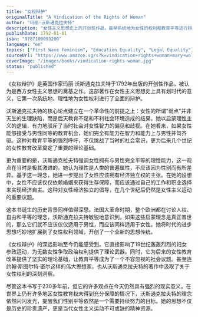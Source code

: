 ```yaml
---
title: "女权辩护"
originalTitle: "A Vindication of the Rights of Woman"
author: "玛丽·沃斯通克拉夫特"
description: "女性主义思想史上的开创性作品，最早系统地为女性的权利和教育平等进行辩护的著作之一。"
publishDate: 1792-01-01
isbn: "9787100093200"
language: "en"
topics: ["First Wave Feminism", "Education Equality", "Legal Equality"]
sourceUrl: "https://www.amazon.sg/s?k=vindication+rights+woman+mary+wollstonecraft&tag=inkrupt-22"
coverImage: "/images/books/vindication-rights-woman.jpg"
status: "published"
---
```


《女权辩护》是英国作家玛丽·沃斯通克拉夫特于1792年出版的开创性作品，被认为是西方女性主义思想的奠基之作。这部著作在女性主义思想史上具有划时代的意义，它第一次系统地、理性地为女性权利进行了全面的辩护。

沃斯通克拉夫特的核心论点建立在一个革命性的前提之上：女性的所谓"弱点"并非天生的生理缺陷，而是后天教育不足和不利社会环境造成的结果。她以启蒙理性主义的逻辑，有力地驳斥了当时社会对女性智力的偏见和歧视。在她看来，如果女性能够接受与男性同等的教育机会，她们完全有能力在智力和能力上与男性并驾齐驱。这种对教育平等的强烈呼吁，不仅挑战了当时的社会常识，更为后来几个世纪的女性教育改革奠定了重要的理论基础。

更为重要的是，沃斯通克拉夫特强调女性拥有与男性完全平等的理性能力，这一观点在当时是极其激进的。她认为理性是人类的普遍属性，不应该因为性别而有所差异。基于这一理念，她进一步提出了女性应该拥有经济独立权的主张。在她的设想中，女性不应该仅仅依赖婚姻来获得生存保障，而应该通过自己的工作和职业选择来实现经济自主。这种对女性经济独立的倡导，在几个世纪后仍然是女性主义运动的重要议题。

这本书诞生的历史背景同样值得深思。法国大革命时期，整个欧洲都在讨论人权、自由和平等的理念，沃斯通克拉夫特敏锐地意识到，如果这些启蒙理念是真正普世的，那么它们就不应该仅仅适用于男性，而应该同样适用于女性。她将时代的进步思想巧妙地扩展到了女性权利领域，开创了一个全新的思想传统。

《女权辩护》的深远影响至今仍能感受到。它直接影响了19世纪轰轰烈烈的妇女参政运动，为无数女性争取政治权利提供了理论武器。同时，它为后来的女性教育改革提供了坚实的理论基础，让教育平等成为了一个不容忽视的社会议题。甚至连约翰·斯图尔特·密尔这样的伟大思想家，也从沃斯通克拉夫特的著作中汲取了关于女性权利的深刻洞察。

尽管这本书写于230多年前，但它的许多观点在今天仍然具有强烈的现实意义。在世界上仍有许多地区女性教育权未得到充分保障的情况下，沃斯通克拉夫特的理念依然闪闪发光，提醒我们性别平等依然是一个需要持续努力的目标。她的思想不仅是历史的珍贵遗产，更是当代女性主义运动不可或缺的精神资源。
